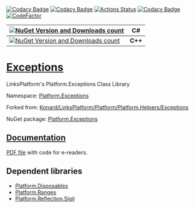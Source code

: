 [![Codacy Badge](https://api.codacy.com/project/badge/Grade/db978d394fc8483395a46e8a6233bfe2)](https://app.codacy.com/gh/linksplatform/Exceptions?utm_source=github.com&utm_medium=referral&utm_content=linksplatform/Exceptions&utm_campaign=Badge_Grade_Settings)
[![Codacy Badge](https://api.codacy.com/project/badge/Grade/db978d394fc8483395a46e8a6233bfe2)](https://app.codacy.com/gh/linksplatform/Exceptions?utm_source=github.com&utm_medium=referral&utm_content=linksplatform/Exceptions&utm_campaign=Badge_Grade_Settings)
[![Actions Status](https://github.com/linksplatform/Exceptions/workflows/CD/badge.svg)](https://github.com/linksplatform/Exceptions/actions?workflow=CD)
[![Codacy Badge](https://api.codacy.com/project/badge/Grade/30c1607451704a48957f5f91fab1431a)](https://app.codacy.com/app/drakonard/Exceptions?utm_source=github.com&utm_medium=referral&utm_content=linksplatform/Exceptions&utm_campaign=Badge_Grade_Dashboard)
[![CodeFactor](https://www.codefactor.io/repository/github/linksplatform/exceptions/badge)](https://www.codefactor.io/repository/github/linksplatform/exceptions)

| [![NuGet Version and Downloads count](https://buildstats.info/nuget/Platform.Exceptions)](https://www.nuget.org/packages/Platform.Exceptions) | C# |
|-|-|
| [![NuGet Version and Downloads count](https://buildstats.info/nuget/Platform.Exceptions.TemplateLibrary)](https://www.nuget.org/packages/Platform.Exceptions.TemplateLibrary)  | __C++__  |

# [Exceptions](https://github.com/linksplatform/Exceptions)

LinksPlatform's Platform.Exceptions Class Library

Namespace: [Platform.Exceptions](https://linksplatform.github.io/Exceptions/csharp/api/Platform.Exceptions.html)

Forked from: [Konard/LinksPlatform/Platform/Platform.Helpers/Exceptions](https://github.com/Konard/LinksPlatform/tree/0c85f236b75e6e3110790008b1a379c03c954501/Platform/Platform.Helpers/Exceptions)

NuGet package: [Platform.Exceptions](https://www.nuget.org/packages/Platform.Exceptions)

## [Documentation](https://linksplatform.github.io/Exceptions)
[PDF file](https://linksplatform.github.io/Exceptions/csharp/Platform.Exceptions.pdf) with code for e-readers.

## Dependent libraries
*   [Platform.Disposables](https://github.com/linksplatform/Disposables)
*   [Platform.Ranges](https://github.com/linksplatform/Ranges)
*   [Platform.Reflection.Sigil](https://github.com/linksplatform/Reflection.Sigil)
